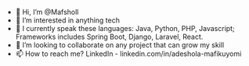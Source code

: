 - 👋 Hi, I’m @Mafsholl
- 👀 I’m interested in anything tech 
- 🌱 I currently speak these languages: Java, Python, PHP, Javascript; Frameworks includes Spring Boot, Django, Laravel, React.
- 💞️ I’m looking to collaborate on any project that can grow my skill
- 📫 How to reach me? LinkedIn - linkedin.com/in/adeshola-mafikuyomi

<!---
MafSholl/MafSholl is a ✨ special ✨ repository because its `README.md` (this file) appears on your GitHub profile.
You can click the Preview link to take a look at your changes.
--->
